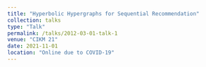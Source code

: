 ```yaml
---
title: "Hyperbolic Hypergraphs for Sequential Recommendation"
collection: talks
type: "Talk"
permalink: /talks/2012-03-01-talk-1
venue: "CIKM 21"
date: 2021-11-01
location: "Online due to COVID-19"
---
```



